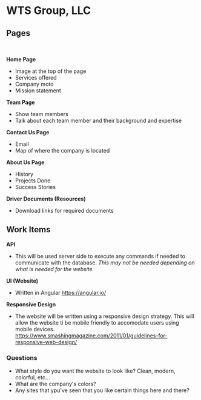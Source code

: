 # WTS Group, LLC #

## Pages ##
<br/>

**Home Page**
<br/>
- Image at the top of the page
- Services offered
- Company moto
- Mission statement

**Team Page**
- Show team members
- Talk about each team member and their background and expertise

**Contact Us Page**
- Email
- Map of where the company is located

**About Us Page**
<br/>
- History
- Projects Done
- Success Stories

**Driver Documents (Resources)**
<br/>
- Download links for required documents


## Work Items ##

**API**
- This will be used server side to execute any commands if needed to communicate with the database. *This may not be needed depending on what is needed for the website.*

**UI (Website)**
- Written in Angular <https://angular.io/>

**Responsive Design**
- The website will be written using a responsive design strategy. This will allow the website ti be mobile friendly to accomodate users using mobile devices. <https://www.smashingmagazine.com/2011/01/guidelines-for-responsive-web-design/>

### Questions ###
- What style do you want the website to look like? Clean, modern, colorful, etc...
- What are the company's colors?
- Any sites that ypu've seen that you like certain things here and there? 